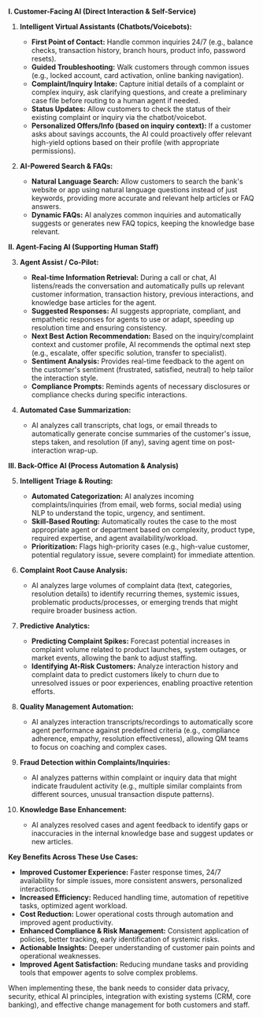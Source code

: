 **I. Customer-Facing AI (Direct Interaction & Self-Service)**

1.  **Intelligent Virtual Assistants (Chatbots/Voicebots):**
    *   **First Point of Contact:** Handle common inquiries 24/7 (e.g., balance checks, transaction history, branch hours, product info, password resets).
    *   **Guided Troubleshooting:** Walk customers through common issues (e.g., locked account, card activation, online banking navigation).
    *   **Complaint/Inquiry Intake:** Capture initial details of a complaint or complex inquiry, ask clarifying questions, and create a preliminary case file before routing to a human agent if needed.
    *   **Status Updates:** Allow customers to check the status of their existing complaint or inquiry via the chatbot/voicebot.
    *   **Personalized Offers/Info (based on inquiry context):** If a customer asks about savings accounts, the AI could proactively offer relevant high-yield options based on their profile (with appropriate permissions).

2.  **AI-Powered Search & FAQs:**
    *   **Natural Language Search:** Allow customers to search the bank's website or app using natural language questions instead of just keywords, providing more accurate and relevant help articles or FAQ answers.
    *   **Dynamic FAQs:** AI analyzes common inquiries and automatically suggests or generates new FAQ topics, keeping the knowledge base relevant.

**II. Agent-Facing AI (Supporting Human Staff)**

3.  **Agent Assist / Co-Pilot:**
    *   **Real-time Information Retrieval:** During a call or chat, AI listens/reads the conversation and automatically pulls up relevant customer information, transaction history, previous interactions, and knowledge base articles for the agent.
    *   **Suggested Responses:** AI suggests appropriate, compliant, and empathetic responses for agents to use or adapt, speeding up resolution time and ensuring consistency.
    *   **Next Best Action Recommendation:** Based on the inquiry/complaint context and customer profile, AI recommends the optimal next step (e.g., escalate, offer specific solution, transfer to specialist).
    *   **Sentiment Analysis:** Provides real-time feedback to the agent on the customer's sentiment (frustrated, satisfied, neutral) to help tailor the interaction style.
    *   **Compliance Prompts:** Reminds agents of necessary disclosures or compliance checks during specific interactions.

4.  **Automated Case Summarization:**
    *   AI analyzes call transcripts, chat logs, or email threads to automatically generate concise summaries of the customer's issue, steps taken, and resolution (if any), saving agent time on post-interaction wrap-up.

**III. Back-Office AI (Process Automation & Analysis)**

5.  **Intelligent Triage & Routing:**
    *   **Automated Categorization:** AI analyzes incoming complaints/inquiries (from email, web forms, social media) using NLP to understand the topic, urgency, and sentiment.
    *   **Skill-Based Routing:** Automatically routes the case to the most appropriate agent or department based on complexity, product type, required expertise, and agent availability/workload.
    *   **Prioritization:** Flags high-priority cases (e.g., high-value customer, potential regulatory issue, severe complaint) for immediate attention.

6.  **Complaint Root Cause Analysis:**
    *   AI analyzes large volumes of complaint data (text, categories, resolution details) to identify recurring themes, systemic issues, problematic products/processes, or emerging trends that might require broader business action.

7.  **Predictive Analytics:**
    *   **Predicting Complaint Spikes:** Forecast potential increases in complaint volume related to product launches, system outages, or market events, allowing the bank to adjust staffing.
    *   **Identifying At-Risk Customers:** Analyze interaction history and complaint data to predict customers likely to churn due to unresolved issues or poor experiences, enabling proactive retention efforts.

8.  **Quality Management Automation:**
    *   AI analyzes interaction transcripts/recordings to automatically score agent performance against predefined criteria (e.g., compliance adherence, empathy, resolution effectiveness), allowing QM teams to focus on coaching and complex cases.

9.  **Fraud Detection within Complaints/Inquiries:**
    *   AI analyzes patterns within complaint or inquiry data that might indicate fraudulent activity (e.g., multiple similar complaints from different sources, unusual transaction dispute patterns).

10. **Knowledge Base Enhancement:**
    *   AI analyzes resolved cases and agent feedback to identify gaps or inaccuracies in the internal knowledge base and suggest updates or new articles.

**Key Benefits Across These Use Cases:**

*   **Improved Customer Experience:** Faster response times, 24/7 availability for simple issues, more consistent answers, personalized interactions.
*   **Increased Efficiency:** Reduced handling time, automation of repetitive tasks, optimized agent workload.
*   **Cost Reduction:** Lower operational costs through automation and improved agent productivity.
*   **Enhanced Compliance & Risk Management:** Consistent application of policies, better tracking, early identification of systemic risks.
*   **Actionable Insights:** Deeper understanding of customer pain points and operational weaknesses.
*   **Improved Agent Satisfaction:** Reducing mundane tasks and providing tools that empower agents to solve complex problems.

When implementing these, the bank needs to consider data privacy, security, ethical AI principles, integration with existing systems (CRM, core banking), and effective change management for both customers and staff.

